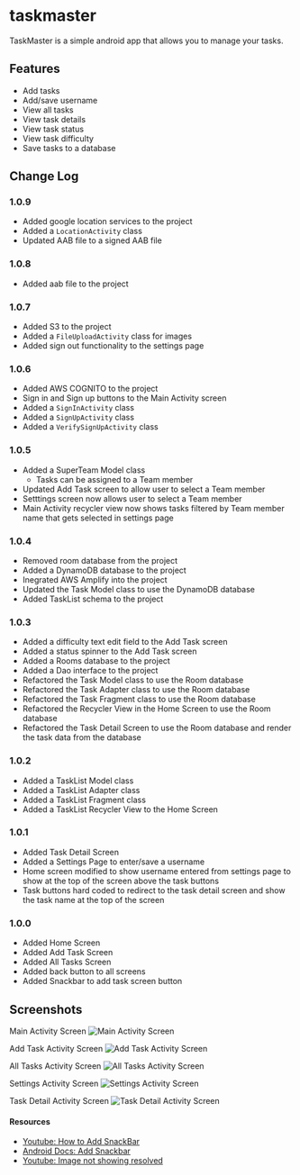 # taskmaster

TaskMaster is a simple android app that allows you to manage your tasks.

## Features

- Add tasks
- Add/save username
- View all tasks
- View task details
- View task status
- View task difficulty
- Save tasks to a database

## Change Log

### 1.0.9

- Added google location services to the project
- Added a `LocationActivity` class
- Updated AAB file to a signed AAB file

### 1.0.8

- Added aab file to the project

### 1.0.7

- Added S3 to the project
- Added a `FileUploadActivity` class for images
- Added sign out functionality to the settings page

### 1.0.6

- Added AWS COGNITO to the project
- Sign in and Sign up buttons to the Main Activity screen
- Added a `SignInActivity` class
- Added a `SignUpActivity` class
- Added a `VerifySignUpActivity` class


### 1.0.5

- Added a SuperTeam Model class
  - Tasks can be assigned to a Team member
- Updated Add Task screen to allow user to select a Team member
- Setttings screen now allows user to select a Team member
- Main Activity recycler view now shows tasks filtered by Team member name that gets selected in settings page

### 1.0.4

- Removed room database from the project
- Added a DynamoDB database to the project
- Inegrated AWS Amplify into the project
- Updated the Task Model class to use the DynamoDB database
- Added TaskList schema to the project


### 1.0.3

- Added a difficulty text edit field to the Add Task screen
- Added a status spinner to the Add Task screen
- Added a Rooms database to the project
- Added a Dao interface to the project
- Refactored the Task Model class to use the Room database
- Refactored the Task Adapter class to use the Room database
- Refactored the Task Fragment class to use the Room database
- Refactored the Recycler View in the Home Screen to use the Room database
- Refactored the Task Detail Screen to use the Room database and render the task data from the database

### 1.0.2

- Added a TaskList Model class
- Added a TaskList Adapter class
- Added a TaskList Fragment class
- Added a TaskList Recycler View to the Home Screen


### 1.0.1

- Added Task Detail Screen
- Added a Settings Page to enter/save a username
- Home screen modified to show username entered from settings page to show at the top of the screen above the task buttons
- Task buttons hard coded to redirect to the task detail screen and show the task name at the top of the screen

### 1.0.0

- Added Home Screen
- Added Add Task Screen
- Added All Tasks Screen
- Added back button to all screens
- Added Snackbar to add task screen button

## Screenshots

Main Activity Screen
![Main Activity Screen](/readme-images/lab-26/MainActivityScreen3.png)

Add Task Activity Screen
![Add Task Activity Screen](/readme-images/lab-26/AddTaskActivityScreen.png)

All Tasks Activity Screen
![All Tasks Activity Screen](/readme-images/lab-26/AllTasksActivityScreen.png)

Settings Activity Screen
![Settings Activity Screen](/readme-images/lab-26/SettingsScreen.png)

Task Detail Activity Screen
![Task Detail Activity Screen](/readme-images/lab-26/TaskDetailScreen2.png)

#### Resources

- [Youtube: How to Add SnackBar](https://www.youtube.com/watch?v=R8HpNqha_VU)
- [Android Docs: Add Snackbar](https://developer.android.com/develop/ui/views/notifications/snackbar/showing)
- [Youtube: Image not showing resolved](https://www.youtube.com/watch?v=PKjjmhUCITo)
